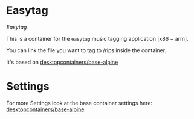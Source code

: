 # Easytag
_Easytag_

This is a container for the `easytag` music tagging application [x86 + arm].

You can link the file you want to tag to /rips inside the container.

It's based on [desktopcontainers/base-alpine](https://github.com/DesktopContainers/base-alpine)

# Settings

For more Settings look at the base container settings here: [desktopcontainers/base-alpine](https://github.com/DesktopContainers/base-alpine)